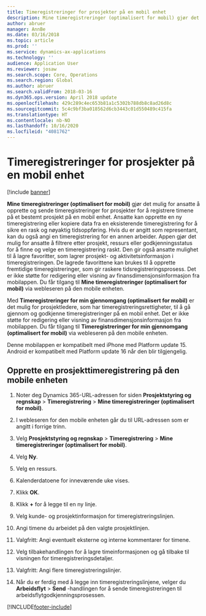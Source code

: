 ```yaml
---
title: Timeregistreringer for prosjekter på en mobil enhet
description: Mine timeregistreringer (optimalisert for mobil) gjør det mulig for ansatte å opprette og sende timeregistreringer for prosjekter for å registrere timene på et bestemt prosjekt på en mobil enhet.
author: abruer
manager: AnnBe
ms.date: 03/16/2018
ms.topic: article
ms.prod: ''
ms.service: dynamics-ax-applications
ms.technology: ''
audience: Application User
ms.reviewer: josaw
ms.search.scope: Core, Operations
ms.search.region: Global
ms.author: abruer
ms.search.validFrom: 2018-03-16
ms.dyn365.ops.version: April 2018 update
ms.openlocfilehash: 429c289c4ec653b81a1c5302b788db8c8ad26d8c
ms.sourcegitcommit: 5c4c9bf3ba018562d6cb3443c01d550489c415fa
ms.translationtype: HT
ms.contentlocale: nb-NO
ms.lasthandoff: 10/16/2020
ms.locfileid: "4081762"
---
```

# <a name="project-timesheets-on-a-mobile-device"></a>Timeregistreringer for prosjekter på en mobil enhet

[!include [banner](../includes/banner.md)]

**Mine timeregistreringer (optimalisert for mobil)** gjør det mulig for ansatte å opprette og sende timeregistreringer for prosjekter for å registrere timene på et bestemt prosjekt på en mobil enhet. Ansatte kan opprette en ny timeregistrering eller kopiere data fra en eksisterende timeregistrering for å sikre en rask og nøyaktig tidsoppføring. Hvis du er angitt som representant, kan du også angi en timeregistrering for en annen arbeider. Appen gjør det mulig for ansatte å filtrere etter prosjekt, ressurs eller godkjenningsstatus for å finne og velge en timeregistrering raskt. Den gir også ansatte mulighet til å lagre favoritter, som lagrer prosjekt- og aktivitetsinformasjon i timeregistreringen. De lagrede favorittene kan brukes til å opprette fremtidige timeregistreringer, som gir raskere tidsregistreringsprosess. Det er ikke støtte for redigering eller visning av finansdimensjonsinformasjon fra mobilappen. Du får tilgang til **Mine timeregistreringer (optimalisert for mobil)** via webleseren på den mobile enheten.

Med **Timeregistreringer for min gjennomgang (optimalisert for mobil)** er det mulig for prosjektledere, som har timeregistreringsrettigheter, til å gå gjennom og godkjenne timeregistreringer på en mobil enhet. Det er ikke støtte for redigering eller visning av finansdimensjonsinformasjon fra mobilappen. Du får tilgang til **Timeregistreringer for min gjennomgang (optimalisert for mobil)** via webleseren på den mobile enheten.

Denne mobilappen er kompatibelt med iPhone med Platform update 15.
Android er kompatibelt med Platform update 16 når den blir tilgjengelig.

## <a name="create-a-project-timesheet-on-your-mobile-device"></a>Opprette en prosjekttimeregistrering på den mobile enheten

1.  Noter deg Dynamics 365-URL-adressen for siden **Prosjektstyring og regnskap** \> **Timeregistrering** \> **Mine timeregistreringer (optimalisert for mobil)**.

2.  I webleseren for den mobile enheten går du til URL-adressen som er angitt i forrige trinn.
 
3.  Velg **Prosjektstyring og regnskap** \> **Timeregistrering** \> **Mine timeregistreringer (optimalisert for mobil)**.

4.  Velg **Ny**.

5.  Velg en ressurs.

6.  Kalenderdatoene for inneværende uke vises.

7.  Klikk **OK**.

8.  Klikk **+** for å legge til en ny linje.

9.  Velg kunde- og prosjektinformasjon for timeregistreringslinjen.

10. Angi timene du arbeidet på den valgte prosjektlinjen.

11. Valgfritt: Angi eventuelt eksterne og interne kommentarer for timene.

12. Velg tilbakehandlingen for å lagre timeinformasjonen og gå tilbake til visningen for timeregistreringsdetaljer.

13. Valgfritt: Angi flere timeregistreringslinjer.

14. Når du er ferdig med å legge inn timeregistreringslinjene, velger du **Arbeidsflyt** \> **Send** -handlingen for å sende timeregistreringen til arbeidsflytgodkjenningsprosessen.


[!INCLUDE[footer-include](../includes/footer-banner.md)]